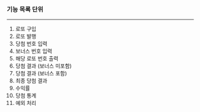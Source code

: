 <h3>기능 목록 단위</h3>

<hr>

<ol>
    <li>로또 구입</li>
    <li>로또 발행</li>
    <li>당첨 번호 입력</li>
    <li>보너스 번호 입력</li>
    <li>해당 로또 번호 출력</li>
    <li>당첨 결과 (보너스 미포함)</li>
    <li>당첨 결과 (보너스 포함)</li>
    <li>최종 당첨 결과</li>
    <li>수익률</li>
    <li>당첨 통계</li>
    <li>예외 처리</li>
</ol>
